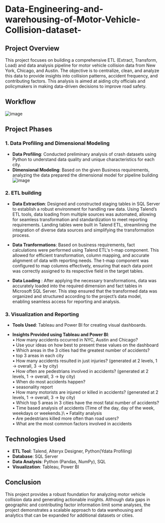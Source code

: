 # Data-Engineering-and-warehousing-of-Motor-Vehicle-Collision-dataset-
## Project Overview
This project focuses on building a comprehensive ETL (Extract, Transform, Load) and data analysis pipeline for motor vehicle collision data from New York, Chicago, and Austin. The objective is to centralize, clean, and analyze this data to provide insights into collision patterns, accident frequency, and contributing factors. This analysis is aimed at aiding city officials and policymakers in making data-driven decisions to improve road safety.
## Workflow

![image](https://github.com/user-attachments/assets/ed9bf710-c2b6-4048-b5ed-5da1e1c0720b)

## Project Phases

### 1. Data Profiling and Dimensional Modeling
- **Data Profiling**: Conducted preliminary analysis of crash datasets using Python to understand data quality and unique characteristics for each city.
- **Dimensional Modeling**: Based on the given Business requirements, analyzing the data prepared the dimensional model for pipeline building
![image](https://github.com/user-attachments/assets/84c56233-ce53-48b2-af52-5211eb76d916)

### 2. ETL building
 - **Data Extraction**:  Designed and constructed staging tables in SQL Server to establish a robust environment for handling raw data. Using Talend’s ETL tools, data loading from multiple sources was automated, allowing for seamless transformation and standardization to meet reporting requirements. Landing tables were built in Talend ETL, streamlining the integration of diverse data sources and simplifying the transformation process.
   
- **Data Tranformations**: Based on business requirements, fact calculations were performed using Talend ETL's t-map component. This allowed for efficient transformation, column mapping, and accurate alignment of data with reporting needs. The t-map component was configured to map columns effectively, ensuring that each data point was correctly assigned to its respective field in the target tables.

- **Data Loading** : After applying the necessary transformations, data was accurately loaded into the required dimension and fact tables in Microsoft SQL Server. This step ensured that the transformed data was organized and structured according to the project’s data model, enabling seamless access for reporting and analysis.
### 3. Visualization and Reporting

- **Tools Used**: Tableau and Power BI for creating visual dashboards.
 
- **Insights Provided using Tableau and Power BI**:\
    • How many accidents occurred in NYC, Austin and Chicago?\
    • Use your ideas on how best to present these values on the dashboard\
    • Which areas in the 3 cities had the greatest number of accidents?\
    • top 3 areas in each city\
    • How many accidents resulted in just injuries? (generated at 2 levels, 1 -> overall, 3 -> by city)\
    • How often are pedestrians involved in accidents? (generated at 2 levels, 1 -> overall, 3 -> by city)\
    • When do most accidents happen?\
    • seasonality report\
    • How many motorists are injured or killed in accidents? (generated at 2 levels, 1 -> overall, 3 -> by city)\
    • Which top 5 areas in 3 cities have the most fatal number of accidents?\
    • Time based analysis of accidents (Time of the day, day of the week, weekdays or weekends.)\ 
    • Fatality analysis\
    • Are pedestrians killed more often than road users?\
    • What are the most common factors involved in accidents

## Technologies Used
- **ETL Tool**: Talend, Alteryx Designer, Python(Ydata Profiling)
- **Database**: SQL Server
- **Data Analysis**: Python (Pandas, NumPy), SQL
- **Visualization**: Tableau, Power BI

## Conclusion
This project provides a robust foundation for analyzing motor vehicle collision data and generating actionable insights. Although data gaps in geographic and contributing factor information limit some analyses, the project demonstrates a scalable approach to data warehousing and analytics that can be expanded for additional datasets or cities.
